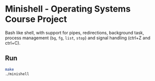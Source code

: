 # Minishell - Operating Systems Course Project

Bash like shell, with support for pipes, redirections, background task, process 
management (`bg`, `fg`, `list`, `stop`) and signal handling (ctrl+Z and ctrl+C).

## Run
```bash
make
./minishell
```
